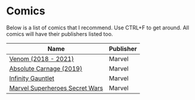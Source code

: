 Comics
===================

Below is a list of comics that I recommend. Use CTRL+F to get around. All comics will have their publishers listed too.

|Name|Publisher|
|---|---|
|[Venom (2018 - 2021)](https://comicvine.gamespot.com/venom/4050-110770/)|Marvel|
|[Absolute Carnage (2019)](https://comicvine.gamespot.com/absolute-carnage/4050-120532/)|Marvel|
|[Infinity Gauntlet](https://comicvine.gamespot.com/the-infinity-gauntlet/4050-4596/)|Marvel|
|[Marvel Superheroes Secret Wars](https://comicvine.gamespot.com/marvel-super-heroes-secret-wars/4050-3352/)|Marvel|
